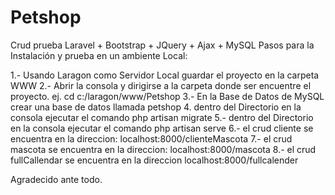 # Petshop
Crud prueba Laravel + Bootstrap + JQuery + Ajax + MySQL 
Pasos para la Instalación y prueba en un ambiente Local:

1.- Usando Laragon como Servidor Local guardar el proyecto en la carpeta WWW
2.- Abrir la consola y dirigirse a la carpeta donde ser encuentre el proyecto. ej. cd c:/laragon/www/Petshop
3.- En la Base de Datos de MySQL crear una base de datos llamada petshop
4.  dentro del Directorio en la consola ejecutar el comando php artisan migrate
5.- dentro del Directorio en la consola ejecutar el comando php artisan serve
6.- el crud cliente se encuentra en la direccion: localhost:8000/clienteMascota
7.- el crud mascota se encuentra en la direccion: localhost:8000/mascota
8.- el crud fullCallendar se encuentra en la direccion localhost:8000/fullcalender

Agradecido ante todo.
